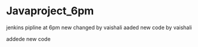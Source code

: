 # Javaproject_6pm
jenkins pipline at 6pm
 new changed by vaishali
 aaded new code by vaishali

 addede new code
